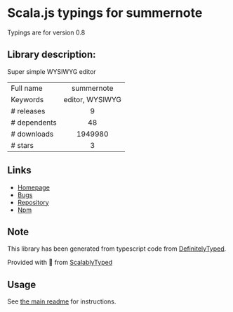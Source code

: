 
# Scala.js typings for summernote

Typings are for version 0.8

## Library description:
Super simple WYSIWYG editor

|                    |                 |
| ------------------ | :-------------: |
| Full name          | summernote |
| Keywords           | editor, WYSIWYG |
| # releases         | 9 |
| # dependents       | 48 |
| # downloads        | 1949980 |
| # stars            | 3 |

## Links
- [Homepage](https://github.com/summernote/summernote#readme)
- [Bugs](https://github.com/summernote/summernote/issues)
- [Repository](https://github.com/summernote/summernote)
- [Npm](https://www.npmjs.com/package/summernote)
    


## Note
This library has been generated from typescript code from [DefinitelyTyped](https://definitelytyped.org).

Provided with :purple_heart: from [ScalablyTyped](https://github.com/oyvindberg/ScalablyTyped)

## Usage
See [the main readme](../../readme.md) for instructions.


